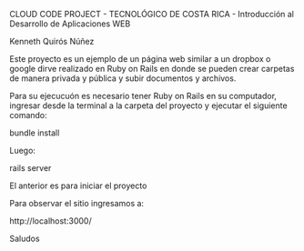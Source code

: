 CLOUD CODE PROJECT - TECNOLÓGICO DE COSTA RICA - Introducción al Desarrollo de Aplicaciones WEB

Kenneth Quirós Núñez

Este proyecto es un ejemplo de un página web similar a un dropbox o google dirve realizado en Ruby on Rails en donde se pueden crear carpetas de  manera privada y pública y subir documentos y archivos.

Para su ejecucuón es necesario tener Ruby on Rails en su computador, ingresar desde la terminal a la carpeta del proyecto y ejecutar el siguiente comando:

  bundle install

Luego:

  rails server 

El anterior es para iniciar el proyecto

Para observar el sitio ingresamos a:

http://localhost:3000/


Saludos
